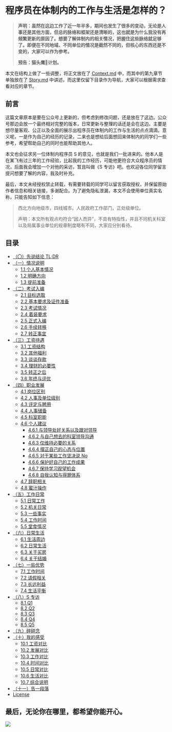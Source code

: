 # **程序员在体制内的工作与生活是怎样的？**

> **声明：虽然在这边工作了近一年半多，期间也发生了很多的变动，无论是人事还是其他方面，但总的脉络和框架还是清晰的，这也就是为什么我没有再频繁更新的原因了。想要了解体制内的相关情况，把握住这些脉络就足够了。即便在不同地域、不同单位的情况是截然不同的，但核心的东西还是不变的，大家可以作为参考。**
> 
> **预告：猫头鹰🦉计划。**

本文在结构上做了一些调整，将正文放在了 [Context.md](Context.md) 中，而其中的第九章节单独放在了 [Story.md](Story.md) 中讲述。而这里仅留下目录作为导航，大家可以根据需求查看对应的章节。

## 前言

这篇文章原本是要在公众号上更新的，但考虑到修改问题，还是放在了这边。公众号那边会放一个最终相对完整的版本，日常更新与整理的话还是会在这边。主要是想尽量客观、公正以及全面的展示出程序员在体制内的工作与生活的点点滴滴。意义呢，一是作为自己的经历的记录，二来也是想给后面想回来体制内的同学们一些参考，希望帮助自己的同时也能帮助其他人。

本文也会征求另一位体制内程序员 S 的意见，也就是我们一批进来的。他本人是在某飞有过三年的工作经验，比起我的工作经历，可能他更符合大众程序员的情况，后面我会增加一个对他的采访，暂且叫做《S 专访》吧。也欢迎各位同学留言提问想要了解的内容，我及时补充。

最后，本文未经授权禁止转载，有需要转载的同学可以留言获取授权，并保留原始作者信息和相关链接，多谢配合。为了避免隐私泄漏，本文不会使用单位真实名称，只能告知如下信息：

> 西北方向地级市，四线城市。人民政府工作部门，正处级单位。
> 
> 声明：本文所有观点均符合“因人而异”，不具有特指性，并且不同机关科室以及局属事业单位的规章制度略有不同，大家应分别看待。

## 目录

- [（〇）先说结论 TL;DR](Context.md#〇-先说结论-tldr)
- [（一）情况说明](Context.md#一情况说明)
  - [1.1 个人基本情况](Context.md#11-个人基本情况)
  - [1.2 明确方向](Context.md#12-明确方向)
  - [1.3 提前准备](Context.md#13-提前准备)
- [（二）考试入编](Context.md#二考试入编)
  - [2.1 目标选取](Context.md#21-目标选取)
  - [2.2 基本要求及证件准备](Context.md#22-基本要求及证件准备)
  - [2.3 考试情况](Context.md#23-考试情况)
  - [2.4 着装要求](Context.md#24-着装要求)
  - [2.5 正式入编](Context.md#25-正式入编)
  - [2.6 手续转移](Context.md#26-手续转移)
  - [2.7 转正事宜](Context.md#27-转正事宜)
- [（三）工资待遇](Context.md#三工资待遇)
  - [3.1 工资结构](Context.md#31-工资结构)
  - [3.2 其他福利](Context.md#32-其他福利)
  - [3.3 谈谈存款](Context.md#33-谈谈存款)
  - [3.4 理财的必要性](Context.md#34-理财的必要性)
  - [3.5 转正之后](Context.md#35-转正之后)
  - [3.6 年终与评优](Context.md#36-年终与评优)
- [（四）职业发展](Context.md#四职业发展)
  - [4.1 岗位区别](Context.md#41-岗位区别)
  - [4.2 人事及单位级别](Context.md#42-人事及单位级别)
  - [4.3 评定与聘用](Context.md#43-评定与聘用)
  - [4.4 人事储备](Context.md#44-人事储备)
  - [4.5 科室职能](Context.md#45-科室职能)
  - [4.6 个人建议](Context.md#46-个人建议)
    - [4.6.1 与领导处好关系以及跟对领导](Context.md#461-与领导处好关系以及跟对领导)
    - [4.6.2 与自己想去的科室领导沟通](Context.md#462-与自己想去的科室领导沟通)
    - [4.6.3 仅维持必要的关系](Context.md#463-仅维持必要的关系)
    - [4.6.4 摆正自己的心态与位置](Context.md#464-摆正自己的心态与位置)
    - [4.6.5 对于某些工作坚决说 No](Context.md#465-对于某些工作坚决说-No)
    - [4.6.6 保护好自己的工作成果](Context.md#466-保护好自己的工作成果)
    - [4.6.7 保持学习观望机会](Context.md#467-保持学习观望机会)
    - [4.6.8 自我认知与得罪体系](Context.md#468-自我认知与得罪体系)
  - [4.7 辞职相关](Context.md#47-辞职相关)
  - [4.8 蜜汁操作](Context.md#48-蜜汁操作)
- [（五）工作日常](Context.md#五工作日常)
  - [5.1 日常工作](Context.md#51-日常工作)
  - [5.2 机关日常](Context.md#52-机关日常)
  - [5.3 一些事实](Context.md#53-一些事实)
  - [5.4 工作时间](Context.md#54-工作时间)
  - [5.5 堂食情况](Context.md#55-堂食情况)
- [（六）日常生活](Context.md#六日常生活)
  - [6.1 生活周边](Context.md#61-生活周边)
  - [6.2 日常生活](Context.md#62-日常生活)
  - [6.3 关于买房](Context.md#63-关于买房)
  - [6.4 关于结婚](Context.md#64-关于结婚)
- [（七）一些优势](Context.md#七一些优势)
  - [7.1 工作时间](Context.md#71-工作时间)
  - [7.2 请假相关](Context.md#72-请假相关)
  - [7.3 长远利益](Context.md#73-长远利益)
  - [7.4 生活平衡](Context.md#74-生活平衡)
- [（八）S 专访](Context.md#八S-专访)
  - [8.1 Q1](Context.md#81-q1)
  - [8.2 Q2](Context.md#82-q2)
  - [8.3 Q3](Context.md#83-q3)
  - [8.4 Q4](Context.md#84-q4)
  - [8.5 Q5](Context.md#85-q5)
- [（九）碎碎念](Story.md#九碎碎念)
- [（十）我的感受](Context.md#十我的感受)
  - [10.1 工资对比](Context.md#101-工资对比)
  - [10.2 发展对比](Context.md#102-发展对比)
  - [10.3 工作对比](Context.md#103-工作对比)
  - [10.4 时间对比](Context.md#104-时间对比)
  - [10.5 日常对比](Context.md#105-日常对比)
  - [10.6 生活对比](Context.md#106-生活对比)
  - [10.7 综合说明](Context.md#107-综合说明)
- [（十一）告一段落](Context.md#十一告一段落)
- [License](Context.md#License)

## 最后，无论你在哪里，都希望你能开心。

![](https://cdn.jsdelivr.net/gh/i0Ek3/apichost@main/WOA/sun.7avl6lrg3rwg.jpg)
